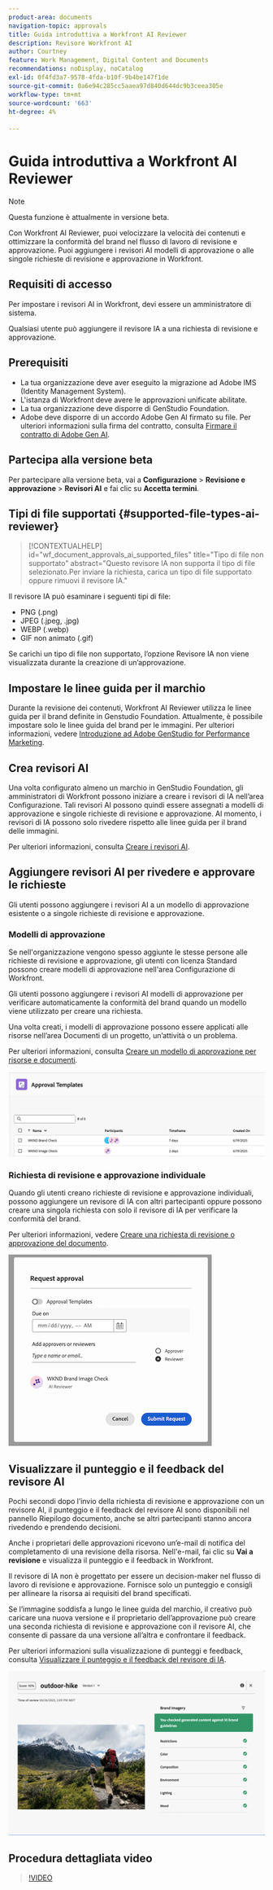 ```yaml
---
product-area: documents
navigation-topic: approvals
title: Guida introduttiva a Workfront AI Reviewer
description: Revisore Workfront AI
author: Courtney
feature: Work Management, Digital Content and Documents
recommendations: noDisplay, noCatalog
exl-id: 0f4fd3a7-9578-4fda-b10f-9b4be147f1de
source-git-commit: 0a6e94c285cc5aaea97d840d644dc9b3ceea305e
workflow-type: tm+mt
source-wordcount: '663'
ht-degree: 4%

---
```


# Guida introduttiva a Workfront AI Reviewer

>[!NOTE]
>
>Questa funzione è attualmente in versione beta.

Con Workfront AI Reviewer, puoi velocizzare la velocità dei contenuti e ottimizzare la conformità del brand nel flusso di lavoro di revisione e approvazione. Puoi aggiungere i revisori AI modelli di approvazione o alle singole richieste di revisione e approvazione in Workfront.

## Requisiti di accesso

Per impostare i revisori AI in Workfront, devi essere un amministratore di sistema.

Qualsiasi utente può aggiungere il revisore IA a una richiesta di revisione e approvazione.


## Prerequisiti

* La tua organizzazione deve aver eseguito la migrazione ad Adobe IMS (Identity Management System).
* L&#39;istanza di Workfront deve avere le approvazioni unificate abilitate.
* La tua organizzazione deve disporre di GenStudio Foundation.
* Adobe deve disporre di un accordo Adobe Gen AI firmato su file.
Per ulteriori informazioni sulla firma del contratto, consulta [Firmare il contratto di Adobe Gen AI](/help/quicksilver/workfront-basics/ai-assistant/ai-assistant-overview.md#sign-the-adobe-gen-ai-agreement).

## Partecipa alla versione beta

Per partecipare alla versione beta, vai a **Configurazione** > **Revisione e approvazione** > **Revisori AI** e fai clic su **Accetta termini**.


## Tipi di file supportati {#supported-file-types-ai-reviewer}

>[!CONTEXTUALHELP]
>id="wf_document_approvals_ai_supported_files"
>title="Tipo di file non supportato"
>abstract="Questo revisore IA non supporta il tipo di file selezionato.Per inviare la richiesta, carica un tipo di file supportato oppure rimuovi il revisore IA."

Il revisore IA può esaminare i seguenti tipi di file:

* PNG (.png)
* JPEG (.jpeg, .jpg)
* WEBP (.webp)
* GIF non animato (.gif)

Se carichi un tipo di file non supportato, l’opzione Revisore IA non viene visualizzata durante la creazione di un’approvazione.

## Impostare le linee guida per il marchio

Durante la revisione dei contenuti, Workfront AI Reviewer utilizza le linee guida per il brand definite in Genstudio Foundation. Attualmente, è possibile impostare solo le linee guida del brand per le immagini. Per ulteriori informazioni, vedere [Introduzione ad Adobe GenStudio for Performance Marketing](https://experienceleague.adobe.com/it/docs/genstudio-for-performance-marketing/user-guide/get-started).


## Crea revisori AI

Una volta configurato almeno un marchio in GenStudio Foundation, gli amministratori di Workfront possono iniziare a creare i revisori di IA nell’area Configurazione. Tali revisori AI possono quindi essere assegnati a modelli di approvazione e singole richieste di revisione e approvazione. Al momento, i revisori di IA possono solo rivedere rispetto alle linee guida per il brand delle immagini.

Per ulteriori informazioni, consulta [Creare i revisori AI](/help/quicksilver/review-and-approve-work/document-reviews-and-approvals/set-up-ai-reviewer.md).

## Aggiungere revisori AI per rivedere e approvare le richieste

Gli utenti possono aggiungere i revisori AI a un modello di approvazione esistente o a singole richieste di revisione e approvazione.

### Modelli di approvazione

Se nell&#39;organizzazione vengono spesso aggiunte le stesse persone alle richieste di revisione e approvazione, gli utenti con licenza Standard possono creare modelli di approvazione nell&#39;area Configurazione di Workfront.

Gli utenti possono aggiungere i revisori AI modelli di approvazione per verificare automaticamente la conformità del brand quando un modello viene utilizzato per creare una richiesta.

Una volta creati, i modelli di approvazione possono essere applicati alle risorse nell’area Documenti di un progetto, un’attività o un problema.

Per ulteriori informazioni, consulta [Creare un modello di approvazione per risorse e documenti](/help/quicksilver/review-and-approve-work/document-reviews-and-approvals/manage-document-approvals/create-approval-template.md).

![elenco di modelli che mostra i revisori AI](assets/ai-review-templates.png)

### Richiesta di revisione e approvazione individuale

Quando gli utenti creano richieste di revisione e approvazione individuali, possono aggiungere un revisore di IA con altri partecipanti oppure possono creare una singola richiesta con solo il revisore di IA per verificare la conformità del brand.

Per ulteriori informazioni, vedere [Creare una richiesta di revisione o approvazione del documento](/help/quicksilver/review-and-approve-work/document-reviews-and-approvals/manage-document-approvals/create-a-document-approval.md).


![Revisore IA aggiunto alla richiesta di approvazione individuale](assets/ad-ai-reviewer-to-request.png)

## Visualizzare il punteggio e il feedback del revisore AI

Pochi secondi dopo l’invio della richiesta di revisione e approvazione con un revisore AI, il punteggio e il feedback del revisore AI sono disponibili nel pannello Riepilogo documento, anche se altri partecipanti stanno ancora rivedendo e prendendo decisioni.

Anche i proprietari delle approvazioni ricevono un’e-mail di notifica del completamento di una revisione della risorsa. Nell&#39;e-mail, fai clic su **Vai a revisione** e visualizza il punteggio e il feedback in Workfront.

Il revisore di IA non è progettato per essere un decision-maker nel flusso di lavoro di revisione e approvazione. Fornisce solo un punteggio e consigli per allineare la risorsa ai requisiti del brand specificati.

Se l’immagine soddisfa a lungo le linee guida del marchio, il creativo può caricare una nuova versione e il proprietario dell’approvazione può creare una seconda richiesta di revisione e approvazione con il revisore AI, che consente di passare da una versione all’altra e confrontare il feedback.

Per ulteriori informazioni sulla visualizzazione di punteggi e feedback, consulta [Visualizzare il punteggio e il feedback del revisore di IA](/help/quicksilver/review-and-approve-work/document-reviews-and-approvals/view-ai-reviewer-feedback.md).


![Feedback revisore IA](assets/ai-reviewer-feedback.png)


## Procedura dettagliata video

>[!VIDEO](https://video.tv.adobe.com/v/3470847/)